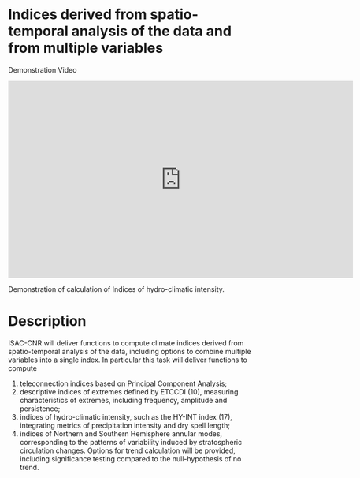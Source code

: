 # Indices derived from spatio-temporal analysis of the data and from multiple variables

Demonstration Video

<iframe width="700" height="400" src="https://www.youtube.com/embed/jCk9or69VF0" frameborder="0" gesture="media" allow="encrypted-media" allowfullscreen></iframe>

Demonstration of calculation of Indices of hydro-climatic intensity.

# Description
ISAC-CNR will deliver functions to compute climate indices derived from spatio-temporal analysis of the data, including options to combine multiple variables into a single index. In particular this task will deliver functions to compute
1. teleconnection indices based on Principal Component Analysis;
2. descriptive indices of extremes defined by ETCCDI (10), measuring characteristics of extremes, including frequency, amplitude and persistence;
3. indices of hydro-climatic intensity, such as the HY-INT index (17), integrating metrics of precipitation intensity and dry spell length;
4. indices of Northern and Southern Hemisphere annular modes, corresponding to the patterns of variability induced by stratospheric circulation changes.
Options for trend calculation will be provided, including significance testing compared to the null-hypothesis of no trend.

